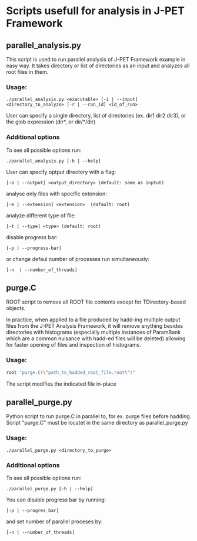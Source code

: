# Scripts usefull for analysis in J-PET Framework

## parallel_analysis.py

This script is used to run parallel analysis of J-PET Framework example in easy way. It takes directory or list of directories as an input and analyzes all root files in them.

### Usage:

```
./parallel_analysis.py <exacutable> [-i | --input] <directory_to_analyze> [-r | --run_id] <id_of_run> 
```
User can specify a single directory, list of directories (ex. dir1 dir2 dir3), or the glob expression (dir*, or dir/*/dir)

### Additional options
To see all possible options run:
```
./parallel_analysis.py [-h | --help]
```
User can specify optput directory with a flag:
```
[-o | --output] <output_directory> (default: same as inptut)
```
analyse only files with specific extension:
```
[-e | --extension] <extension>  (dafault: root)
```
analyze different type of file:
```
[-t | --type] <type> (default: root)
```
disable progress bar:
```
[-p | --progress-bar]
```
or change defaul number of processes run simultaneously:
```
[-n  | --number_of_threads]
```

## purge.C

ROOT script to remove all ROOT file contents except for TDirectory-based objects.

In practice, when applied to a file produced by hadd-ing multiple output files from the J-PET Analysis Framework, it will remove anything besides directories with histograms (especially multiple instances of ParamBank which are a common nuisance with hadd-ed files will be deleted) allowing for faster opening of files and inspection of histograms.  

### Usage:

```sh
root "purge.C(\"path_to_hadded_root_file.root\")"
```

The script modifies the indicated file in-place


## parallel_purge.py

Python script to run purge.C in parallel to, for ex. purge files before hadding. Script "purge.C" must be locatet in the same directory as parallel_purge.py

### Usage:
```
./parallel_purge.py <directory_to_purge>
```

### Additional options
To see all possible options run:
```
./parallel_purge.py [-h | --help]
```

You can disable progress bar by running:
```
[-p | --progres_bar]
```
and set number of parallel proceses by:
```
[-n | --number_of_threads]
```